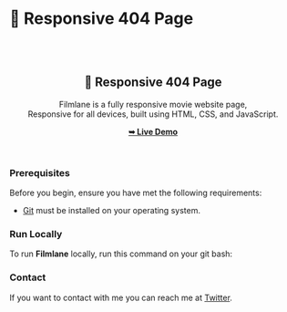# 👻 Responsive 404 Page

<div align="center">

  <br />
  <br />
  


  <h2 align="center">👻 Responsive 404 Page</h2>

  Filmlane is a fully responsive movie website page, <br />Responsive for all devices, built using HTML, CSS, and JavaScript.

  <a href="https://itsnehal.github.io/Responsive-404-Page/"><strong>➥ Live Demo</strong></a>

</div>

<br />



### Prerequisites

Before you begin, ensure you have met the following requirements:

* [Git](https://git-scm.com/downloads "Download Git") must be installed on your operating system.

### Run Locally

To run **Filmlane** locally, run this command on your git bash:


### Contact

If you want to contact with me you can reach me at [Twitter](https://twitter.com/its_nehal_05).

